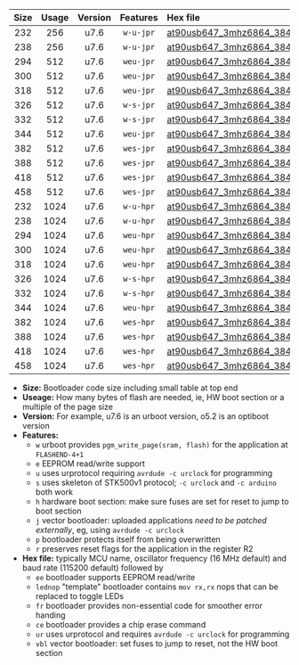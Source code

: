 |Size|Usage|Version|Features|Hex file|
|:-:|:-:|:-:|:-:|:--|
|232|256|u7.6|`w-u-jpr`|[at90usb647_3mhz6864_38400bps_ur_vbl.hex](https://raw.githubusercontent.com/stefanrueger/urboot/main/at90usb647_3mhz6864_38400bps_ur_vbl.hex)|
|238|256|u7.6|`w-u-jpr`|[at90usb647_3mhz6864_38400bps_lednop_ur_vbl.hex](https://raw.githubusercontent.com/stefanrueger/urboot/main/at90usb647_3mhz6864_38400bps_lednop_ur_vbl.hex)|
|294|512|u7.6|`weu-jpr`|[at90usb647_3mhz6864_38400bps_ee_ur_vbl.hex](https://raw.githubusercontent.com/stefanrueger/urboot/main/at90usb647_3mhz6864_38400bps_ee_ur_vbl.hex)|
|300|512|u7.6|`weu-jpr`|[at90usb647_3mhz6864_38400bps_ee_lednop_ur_vbl.hex](https://raw.githubusercontent.com/stefanrueger/urboot/main/at90usb647_3mhz6864_38400bps_ee_lednop_ur_vbl.hex)|
|318|512|u7.6|`weu-jpr`|[at90usb647_3mhz6864_38400bps_ee_lednop_fr_ur_vbl.hex](https://raw.githubusercontent.com/stefanrueger/urboot/main/at90usb647_3mhz6864_38400bps_ee_lednop_fr_ur_vbl.hex)|
|326|512|u7.6|`w-s-jpr`|[at90usb647_3mhz6864_38400bps_vbl.hex](https://raw.githubusercontent.com/stefanrueger/urboot/main/at90usb647_3mhz6864_38400bps_vbl.hex)|
|332|512|u7.6|`w-s-jpr`|[at90usb647_3mhz6864_38400bps_lednop_vbl.hex](https://raw.githubusercontent.com/stefanrueger/urboot/main/at90usb647_3mhz6864_38400bps_lednop_vbl.hex)|
|344|512|u7.6|`weu-jpr`|[at90usb647_3mhz6864_38400bps_ee_lednop_fr_ce_ur_vbl.hex](https://raw.githubusercontent.com/stefanrueger/urboot/main/at90usb647_3mhz6864_38400bps_ee_lednop_fr_ce_ur_vbl.hex)|
|382|512|u7.6|`wes-jpr`|[at90usb647_3mhz6864_38400bps_ee_vbl.hex](https://raw.githubusercontent.com/stefanrueger/urboot/main/at90usb647_3mhz6864_38400bps_ee_vbl.hex)|
|388|512|u7.6|`wes-jpr`|[at90usb647_3mhz6864_38400bps_ee_lednop_vbl.hex](https://raw.githubusercontent.com/stefanrueger/urboot/main/at90usb647_3mhz6864_38400bps_ee_lednop_vbl.hex)|
|418|512|u7.6|`wes-jpr`|[at90usb647_3mhz6864_38400bps_ee_lednop_fr_vbl.hex](https://raw.githubusercontent.com/stefanrueger/urboot/main/at90usb647_3mhz6864_38400bps_ee_lednop_fr_vbl.hex)|
|458|512|u7.6|`wes-jpr`|[at90usb647_3mhz6864_38400bps_ee_lednop_fr_ce_vbl.hex](https://raw.githubusercontent.com/stefanrueger/urboot/main/at90usb647_3mhz6864_38400bps_ee_lednop_fr_ce_vbl.hex)|
|232|1024|u7.6|`w-u-hpr`|[at90usb647_3mhz6864_38400bps_ur.hex](https://raw.githubusercontent.com/stefanrueger/urboot/main/at90usb647_3mhz6864_38400bps_ur.hex)|
|238|1024|u7.6|`w-u-hpr`|[at90usb647_3mhz6864_38400bps_lednop_ur.hex](https://raw.githubusercontent.com/stefanrueger/urboot/main/at90usb647_3mhz6864_38400bps_lednop_ur.hex)|
|294|1024|u7.6|`weu-hpr`|[at90usb647_3mhz6864_38400bps_ee_ur.hex](https://raw.githubusercontent.com/stefanrueger/urboot/main/at90usb647_3mhz6864_38400bps_ee_ur.hex)|
|300|1024|u7.6|`weu-hpr`|[at90usb647_3mhz6864_38400bps_ee_lednop_ur.hex](https://raw.githubusercontent.com/stefanrueger/urboot/main/at90usb647_3mhz6864_38400bps_ee_lednop_ur.hex)|
|318|1024|u7.6|`weu-hpr`|[at90usb647_3mhz6864_38400bps_ee_lednop_fr_ur.hex](https://raw.githubusercontent.com/stefanrueger/urboot/main/at90usb647_3mhz6864_38400bps_ee_lednop_fr_ur.hex)|
|326|1024|u7.6|`w-s-hpr`|[at90usb647_3mhz6864_38400bps.hex](https://raw.githubusercontent.com/stefanrueger/urboot/main/at90usb647_3mhz6864_38400bps.hex)|
|332|1024|u7.6|`w-s-hpr`|[at90usb647_3mhz6864_38400bps_lednop.hex](https://raw.githubusercontent.com/stefanrueger/urboot/main/at90usb647_3mhz6864_38400bps_lednop.hex)|
|344|1024|u7.6|`weu-hpr`|[at90usb647_3mhz6864_38400bps_ee_lednop_fr_ce_ur.hex](https://raw.githubusercontent.com/stefanrueger/urboot/main/at90usb647_3mhz6864_38400bps_ee_lednop_fr_ce_ur.hex)|
|382|1024|u7.6|`wes-hpr`|[at90usb647_3mhz6864_38400bps_ee.hex](https://raw.githubusercontent.com/stefanrueger/urboot/main/at90usb647_3mhz6864_38400bps_ee.hex)|
|388|1024|u7.6|`wes-hpr`|[at90usb647_3mhz6864_38400bps_ee_lednop.hex](https://raw.githubusercontent.com/stefanrueger/urboot/main/at90usb647_3mhz6864_38400bps_ee_lednop.hex)|
|418|1024|u7.6|`wes-hpr`|[at90usb647_3mhz6864_38400bps_ee_lednop_fr.hex](https://raw.githubusercontent.com/stefanrueger/urboot/main/at90usb647_3mhz6864_38400bps_ee_lednop_fr.hex)|
|458|1024|u7.6|`wes-hpr`|[at90usb647_3mhz6864_38400bps_ee_lednop_fr_ce.hex](https://raw.githubusercontent.com/stefanrueger/urboot/main/at90usb647_3mhz6864_38400bps_ee_lednop_fr_ce.hex)|

- **Size:** Bootloader code size including small table at top end
- **Useage:** How many bytes of flash are needed, ie, HW boot section or a multiple of the page size
- **Version:** For example, u7.6 is an urboot version, o5.2 is an optiboot version
- **Features:**
  + `w` urboot provides `pgm_write_page(sram, flash)` for the application at `FLASHEND-4+1`
  + `e` EEPROM read/write support
  + `u` uses urprotocol requiring `avrdude -c urclock` for programming
  + `s` uses skeleton of STK500v1 protocol; `-c urclock` and `-c arduino` both work
  + `h` hardware boot section: make sure fuses are set for reset to jump to boot section
  + `j` vector bootloader: uploaded applications *need to be patched externally*, eg, using `avrdude -c urclock`
  + `p` bootloader protects itself from being overwritten
  + `r` preserves reset flags for the application in the register R2
- **Hex file:** typically MCU name, oscillator frequency (16 MHz default) and baud rate (115200 default) followed by
  + `ee` bootloader supports EEPROM read/write
  + `lednop` "template" bootloader contains `mov rx,rx` nops that can be replaced to toggle LEDs
  + `fr` bootloader provides non-essential code for smoother error handing
  + `ce` bootloader provides a chip erase command
  + `ur` uses urprotocol and requires `avrdude -c urclock` for programming
  + `vbl` vector bootloader: set fuses to jump to reset, not the HW boot section
